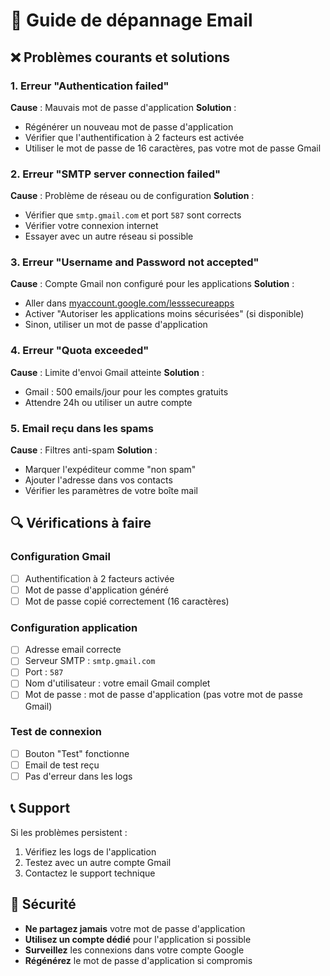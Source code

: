 # 🔧 Guide de dépannage Email

## ❌ Problèmes courants et solutions

### **1. Erreur "Authentication failed"**
**Cause** : Mauvais mot de passe d'application
**Solution** :
- Régénérer un nouveau mot de passe d'application
- Vérifier que l'authentification à 2 facteurs est activée
- Utiliser le mot de passe de 16 caractères, pas votre mot de passe Gmail

### **2. Erreur "SMTP server connection failed"**
**Cause** : Problème de réseau ou de configuration
**Solution** :
- Vérifier que `smtp.gmail.com` et port `587` sont corrects
- Vérifier votre connexion internet
- Essayer avec un autre réseau si possible

### **3. Erreur "Username and Password not accepted"**
**Cause** : Compte Gmail non configuré pour les applications
**Solution** :
- Aller dans [myaccount.google.com/lesssecureapps](https://myaccount.google.com/lesssecureapps)
- Activer "Autoriser les applications moins sécurisées" (si disponible)
- Sinon, utiliser un mot de passe d'application

### **4. Erreur "Quota exceeded"**
**Cause** : Limite d'envoi Gmail atteinte
**Solution** :
- Gmail : 500 emails/jour pour les comptes gratuits
- Attendre 24h ou utiliser un autre compte

### **5. Email reçu dans les spams**
**Cause** : Filtres anti-spam
**Solution** :
- Marquer l'expéditeur comme "non spam"
- Ajouter l'adresse dans vos contacts
- Vérifier les paramètres de votre boîte mail

## 🔍 Vérifications à faire

### **Configuration Gmail**
- [ ] Authentification à 2 facteurs activée
- [ ] Mot de passe d'application généré
- [ ] Mot de passe copié correctement (16 caractères)

### **Configuration application**
- [ ] Adresse email correcte
- [ ] Serveur SMTP : `smtp.gmail.com`
- [ ] Port : `587`
- [ ] Nom d'utilisateur : votre email Gmail complet
- [ ] Mot de passe : mot de passe d'application (pas votre mot de passe Gmail)

### **Test de connexion**
- [ ] Bouton "Test" fonctionne
- [ ] Email de test reçu
- [ ] Pas d'erreur dans les logs

## 📞 Support

Si les problèmes persistent :
1. Vérifiez les logs de l'application
2. Testez avec un autre compte Gmail
3. Contactez le support technique

## 🔐 Sécurité

- **Ne partagez jamais** votre mot de passe d'application
- **Utilisez un compte dédié** pour l'application si possible
- **Surveillez** les connexions dans votre compte Google
- **Régénérez** le mot de passe d'application si compromis 